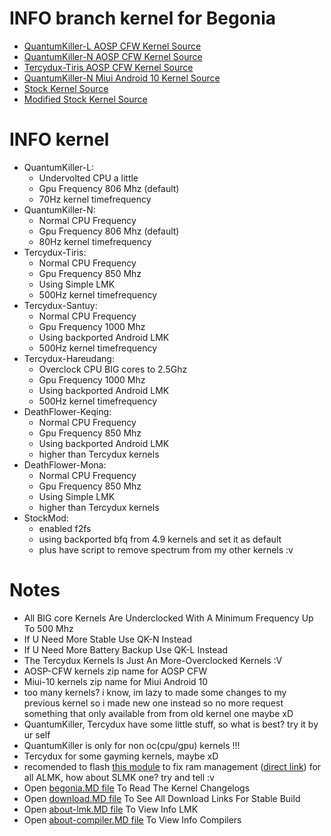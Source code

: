 # INFO branch kernel for Begonia
* <a href="https://github.com/ZyCromerZ/begonia/tree/20201110/qk-n"> QuantumKiller-L AOSP CFW Kernel Source </a>
* <a href="https://github.com/ZyCromerZ/begonia/tree/20201110/qk-n"> QuantumKiller-N AOSP CFW Kernel Source </a>
* <a href="https://github.com/ZyCromerZ/begonia/tree/20201110/Tercydux-Tiris"> Tercydux-Tiris AOSP CFW Kernel Source </a>
* <a href="https://github.com/ZyCromerZ/begonia/tree/mi10/20200829-qk-n"> QuantumKiller-N Miui Android 10 Kernel Source </a>
* <a href="https://github.com/ZyCromerZ/begonia/tree/20200907/root-upstream"> Stock Kernel Source </a>
* <a href="https://github.com/ZyCromerZ/begonia/tree/20200907/root-upstream-mod"> Modified Stock Kernel Source </a>

# INFO kernel
* QuantumKiller-L: 
    * Undervolted CPU a little
    * Gpu Frequency 806 Mhz (default)
    * 70Hz kernel timefrequency
* QuantumKiller-N:
    * Normal CPU Frequency
    * Gpu Frequency 806 Mhz (default)
    * 80Hz kernel timefrequency
* Tercydux-Tiris: 
    * Normal CPU Frequency
    * Gpu Frequency 850 Mhz
    * Using Simple LMK
    * 500Hz kernel timefrequency
* Tercydux-Santuy:
    * Normal CPU Frequency
    * Gpu Frequency 1000 Mhz
    * Using backported Android LMK
    * 500Hz kernel timefrequency
* Tercydux-Hareudang: 
    * Overclock CPU BIG cores to 2.5Ghz
    * Gpu Frequency 1000 Mhz
    * Using backported Android LMK
    * 500Hz kernel timefrequency
* DeathFlower-Keqing:
    * Normal CPU Frequency
    * Gpu Frequency 850 Mhz
    * Using backported Android LMK
    * higher than Tercydux kernels
* DeathFlower-Mona:
    * Normal CPU Frequency
    * Gpu Frequency 850 Mhz
    * Using Simple LMK
    * higher than Tercydux kernels
* StockMod:
    * enabled f2fs
    * using backported bfq from 4.9 kernels and set it as default
    * plus have script to remove spectrum from my other kernels :v 

# Notes
* All BIG core Kernels Are Underclocked With A Minimum Frequency Up To 500 Mhz
* If U Need More Stable Use QK-N Instead
* If U Need More Battery Backup Use QK-L Instead
* The Tercydux Kernels Is Just An More-Overclocked Kernels :V
* AOSP-CFW kernels zip name for AOSP CFW
* Miui-10 kernels zip name for Miui Android 10 
* too many kernels? i know, im lazy to made some changes to my previous kernel so i made new one instead so no more request something that only available from from old kernel one maybe xD
* QuantumKiller, Tercydux have some little stuff, so what is best? try it by ur self
* QuantumKiller is only for non oc(cpu/gpu) kernels !!!
* Tercydux for some gayming kernels, maybe xD
* recomended to flash <a href="https://github.com/yc9559/qti-mem-opt/releases">this module</a> to fix ram management (<a href="https://github.com/yc9559/qti-mem-opt/releases/download/7.1/qti-mem-opt-v7.1-20200328.zip">direct link</a>) for all ALMK, how about SLMK one? try and tell :v
* Open <a href="https://github.com/ZyCromerZ/begonia/blob/changelogs/begonia.MD">begonia.MD file</a> To Read The Kernel Changelogs
* Open <a href="https://github.com/ZyCromerZ/begonia/blob/changelogs/download.MD">download.MD file</a> To See All Download Links For Stable Build
* Open <a href="https://github.com/ZyCromerZ/begonia/blob/changelogs/about-lmk.MD">about-lmk.MD file</a> To View Info LMK
* Open <a href="https://github.com/ZyCromerZ/begonia/blob/changelogs/about-compiler.MD">about-compiler.MD file</a> To View Info Compilers